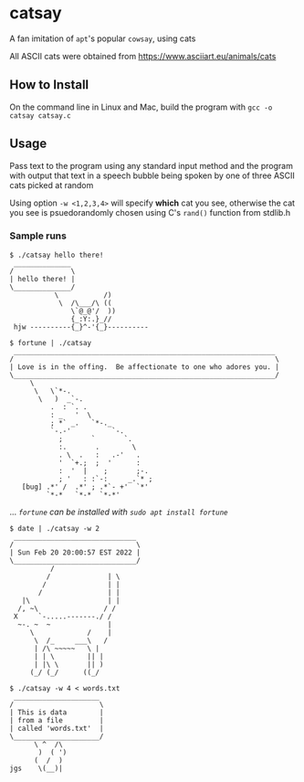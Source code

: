 # catsay
A fan imitation of `apt`'s popular `cowsay`, using cats

All ASCII cats were obtained from https://www.asciiart.eu/animals/cats

## How to Install
On the command line in Linux and Mac, build the program with `gcc -o catsay catsay.c`

## Usage
Pass text to the program using any standard input method and the program with output that text in a speech bubble being spoken by one of three ASCII cats picked at random

Using option `-w <1,2,3,4>` will specify __which__ cat you see, otherwise the cat you see is psuedorandomly chosen using C's `rand()` function from stdlib.h
  
### Sample runs
```
$ ./catsay hello there!
 ______________
/              \
| hello there! |
\______________/
           \           /)
            \  /\___/\ ((
               \`@_@'/  ))
               {_:Y:.}_//
 hjw ----------{_}^-'{_}----------
```

```
$ fortune | ./catsay
 ________________________________________________________________
/                                                                \
| Love is in the offing.  Be affectionate to one who adores you. |
\________________________________________________________________/
     \
      \   \`*-.
       \   )  _`-.
          .  : `. .
          : _   '  \
          ; *` _.   `*-._
          `-.-'          `-.
            ;       `       `.
            :.       .        \
            . \  .   :   .-'   .
            '  `+.;  ;  '      :
            :  '  |    ;       ;-.
            ; '   : :`-:     _.`* ;
   [bug] .*' /  .*' ; .*`- +'  `*'
         `*-*   `*-*  `*-*'
```
... _`fortune` can be installed with `sudo apt install fortune`_

```
$ date | ./catsay -w 2
 ______________________________
/                              \
| Sun Feb 20 20:00:57 EST 2022 |
\______________________________/
          /
         /              | \
        /               | |
       /                | |
   |\                   | |
  /, ~\                / /
 X     `-.....-------./ /
  ~-. ~  ~              |
     \             /    |
      \  /_     ___\   /
      | /\ ~~~~~   \ |
      | | \        || |
      | |\ \       || )
     (_/ (_/      ((_/ 
```

```
$ ./catsay -w 4 < words.txt
 _____________________
/                     \
| This is data        |
| from a file         |
| called 'words.txt'  |
\_____________________/
      \ ^  /\
       )  ( ')
      (  /  )
jgs    \(__)|
```

